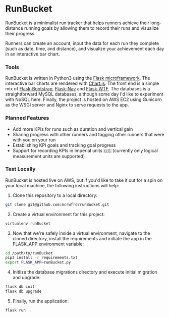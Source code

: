 # RunBucket

RunBucket is a minimalist run tracker that helps runners achieve their long-distance running goals by allowing them to record their runs and visualize their progress.

Runners can create an account, input the data for each run they complete (such as date, time, and distance), and visualize your achievement each day in an interactive bar chart.

### Tools
RunBucket is written in Python3 using the [Flask microframework](http://flask.pocoo.org/). The interactive bar charts are rendered with [Chart.js](https://www.chartjs.org/). The front end is a simple mix of [Flask-Bootstrap](https://pythonhosted.org/Flask-Bootstrap/), [Flask-Nav](https://pythonhosted.org/flask-nav/getting-started.html) and [Flask-WTF](https://flask-wtf.readthedocs.io/en/stable/). The databases is a straightforward MySQL databases, although some day I'd like to experiment with NoSQL here. Finally, the project is hosted on AWS EC2 using Gunicorn as the WSGI server and Nginx to serve requests to the app.

### Planned Features
- Add more KPIs for runs such as duration and vertical gain
- Sharing progress with other runners and tagging other runners that were with you on your run
- Establishing KPI goals and tracking goal progress
- Support for recording KPIs in Imperial units :us: (currently only logical measurement units are supported)

### Test Locally

RunBucket is hosted live on AWS, but if you'd like to take it out for a spin on your local machine, the following instructions will help:
1. Clone this repository to a local directory:
```bash
git clone git@github.com:mcrwfrd/runBucket.git
```
2. Create a virtual environment for this project:
```bash
virtualenv runBucket
```
3. Now that we're safely inside a virtual environment, navigate to the cloned directory, install the requirements and initiate the app in the FLASK_APP environment variable:
```bash
cd /path/to/runBucket
pip3 install -r requirements.txt
export FLASK_APP=runBucket.py
```
4. Initlize the database migrations directory and execute initial migration and upgrade:
```bash
flask db init
flask db upgrade
```
5. Finally, run the application:
```bash
flask run
```

